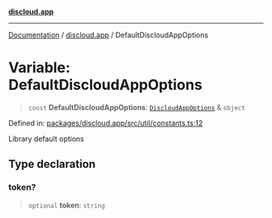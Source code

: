 [**discloud.app**](../README.md)

***

[Documentation](../../packages.md) / [discloud.app](../README.md) / DefaultDiscloudAppOptions

# Variable: DefaultDiscloudAppOptions

> `const` **DefaultDiscloudAppOptions**: [`DiscloudAppOptions`](../interfaces/DiscloudAppOptions.md) & `object`

Defined in: [packages/discloud.app/src/util/constants.ts:12](https://github.com/discloud/discloud.app/blob/1458affc9a022eb2fc5fe37e7b3b002130b2fdad/packages/discloud.app/src/util/constants.ts#L12)

Library default options

## Type declaration

### token?

> `optional` **token**: `string`
